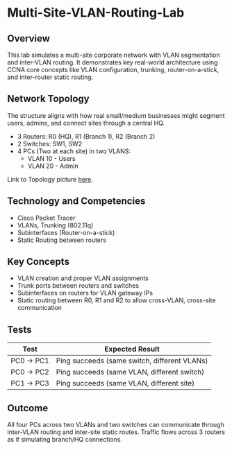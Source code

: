 # Multi-Site-VLAN-Routing-Lab

## Overview
This lab simulates a multi-site corporate network with VLAN segmentation and inter-VLAN routing. 
It demonstrates key real-world architecture using CCNA core concepts like VLAN configuration, trunking, router-on-a-stick, and inter-router static routing.

## Network Topology
The structure aligns with how real small/medium businesses might segment users, admins, and connect sites through a central HQ.
- 3 Routers: R0 (HQ), R1 (Branch 1), R2 (Branch 2)
- 2 Switches: SW1, SW2
- 4 PCs (Two at each site) in two VLANS:
  - VLAN 10 - Users
  - VLAN 20 - Admin

Link to Topology picture [here](vlan-roas-topology.png).

## Technology and Competencies
- Cisco Packet Tracer
- VLANs, Trunking (802.11q)
- Subinterfaces (Router-on-a-stick)
- Static Routing between routers

## Key Concepts
- VLAN creation and proper VLAN assignments
- Trunk ports between routers and switches
- Subinterfaces on routers for VLAN gateway IPs
- Static routing between R0, R1 and R2 to allow cross-VLAN, cross-site communication

## Tests

| Test | Expected Result |
|------|-----------------|
| PC0 → PC1 | Ping succeeds (same switch, different VLANs) |
| PC0 → PC2 | Ping succeeds (same VLAN, different switch) |
| PC1 → PC3 | Ping succeeds (same VLAN, different site) |

## Outcome

All four PCs across two VLANs and two switches can communicate through inter-VLAN routing and inter-site static routes.
Traffic flows across 3 routers as if simulating branch/HQ connections.
